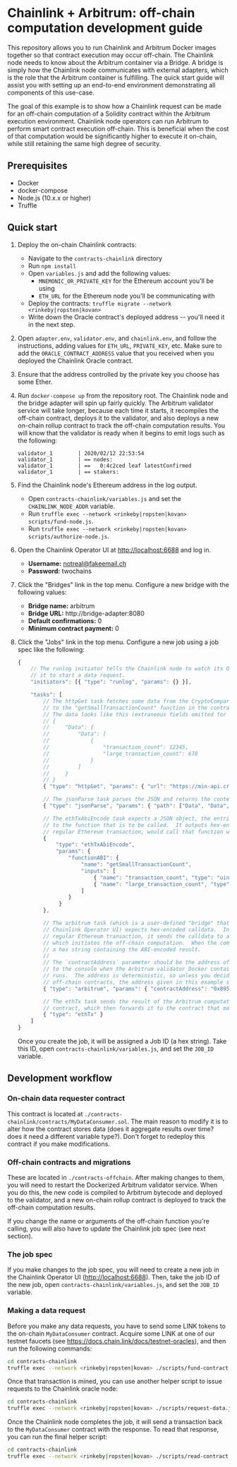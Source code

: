 # Chainlink + Arbitrum: off-chain computation development guide

This repository allows you to run Chainlink and Arbitrum Docker images together so that contract execution may occur off-chain. The Chainlink node needs to know about the Arbitrum container via a Bridge. A bridge is simply how the Chainlink node communicates with external adapters, which is the role that the Arbitrum container is fulfilling. The quick start guide will assist you with setting up an end-to-end environment demonstrating all components of this use-case.

The goal of this example is to show how a Chainlink request can be made for an off-chain computation of a Solidity contract within the Arbitrum execution environment. Chainlink node operators can run Arbitrum to perform smart contract execution off-chain. This is beneficial when the cost of that computation would be significantly higher to execute it on-chain, while still retaining the same high degree of security.

## Prerequisites

- Docker
- docker-compose
- Node.js (10.x.x or higher)
- Truffle

## Quick start

1. Deploy the on-chain Chainlink contracts:
    - Navigate to the `contracts-chainlink` directory
    - Run `npm install`
    - Open `variables.js` and add the following values:
        - `MNEMONIC_OR_PRIVATE_KEY` for the Ethereum account you'll be using
        - `ETH_URL` for the Ethereum node you'll be communicating with
    - Deploy the contracts: `truffle migrate --network <rinkeby|ropsten|kovan>`
    - Write down the Oracle contract's deployed address -- you'll need it in the next step.

2. Open `adapter.env`, `validator.env`, and `chainlink.env`, and follow the instructions, adding
values for `ETH_URL`, `PRIVATE_KEY`, etc.  Make sure to add the `ORACLE_CONTRACT_ADDRESS` value
that you received when you deployed the Chainlink Oracle contract.

3. Ensure that the address controlled by the private key you choose has some Ether.

4. Run `docker-compose up` from the repository root.  The Chainlink node and the bridge adapter will
spin up fairly quickly.  The Arbitrum validator service will take longer, because each time it starts,
it recompiles the off-chain contract, deploys it to the validator, and also deploys a new on-chain
rollup contract to track the off-chain computation results.  You will know that the validator is
ready when it begins to emit logs such as the following:

    ```
    validator_1        | 2020/02/12 22:53:54
    validator_1        | == nodes:
    validator_1        | ==   0:4c2ced leaf latestConfirmed
    validator_1        | == stakers:
    ```

5. Find the Chainlink node's Ethereum address in the log output.
    - Open `contracts-chainlink/variables.js` and set the `CHAINLINK_NODE_ADDR` variable.
    - Run `truffle exec --network <rinkeby|ropsten|kovan> scripts/fund-node.js`.
    - Run `truffle exec --network <rinkeby|ropsten|kovan> scripts/authorize-node.js`.

6. Open the Chainlink Operator UI at <http://localhost:6688> and log in.
    - **Username:** notreal@fakeemail.ch
    - **Password:** twochains

4. Click the "Bridges" link in the top menu.  Configure a new bridge with the following values:
    - **Bridge name:** arbitrum
    - **Bridge URL:** http://bridge-adapter:8080
    - **Default confirmations:** 0
    - **Minimum contract payment:** 0

5. Click the "Jobs" link in the top menu.  Configure a new job using a job spec like the following: 

    ```javascript
    {
        // The runlog initiator tells the Chainlink node to watch its Oracle contract for a log event telling
        // it to start a data request.
        "initiators": [{ "type": "runlog", "params": {} }],

        "tasks": [
            // The httpGet task fetches some data from the CryptoCompare API that will be used as the arguments
            // to the "getSmallTransactionCount" function in the contract deployed to the Arbitrum validator.
            // The data looks like this (extraneous fields omitted for clarity):
            // {
            //     "Data": {
            //         "Data": [
            //             {
            //                 "transaction_count": 12345,
            //                 "large_transaction_count": 678
            //             }
            //         ]
            //     }
            // }
            { "type": "httpGet", "params": { "url": "https://min-api.cryptocompare.com/data/blockchain/histo/day?fsym=BTC&api_key=<CryptoCompare API key>" } },

            // The jsonParse task parses the JSON and returns the contents of the given keypath.
            { "type": "jsonParse", "params": { "path": ["Data", "Data", "0"] } },

            // The ethTxAbiEncode task expects a JSON object, the entries of which are interpreted as arguments
            // to the function that is to be called.  It outputs hex-encoded calldata which, if submitted as a
            // regular Ethereum transaction, would call that function with those arguments.
            {
                "type": "ethTxAbiEncode",
                "params": {
                    "functionABI": {
                        "name": "getSmallTransactionCount",
                        "inputs": [
                            { "name": "transaction_count", "type": "uint256" },
                            { "name": "large_transaction_count", "type": "uint256" }
                        ]
                    }
                 }
            },

            // The arbitrum task (which is a user-defined "bridge" that needs to be manually configured in the
            // Chainlink Operator UI) expects hex-encoded calldata.  Instead of submitting that calldata as a
            // regular Ethereum transaction, it sends the calldata to an Arbitrum validator node over RPC,
            // which initiates the off-chain computation.  When the computation is complete, this task returns
            // a hex string containing the ABI-encoded result.
            //
            // The `contractAddress` parameter should be the address of the off-chain contract.  It is emitted
            // to the console when the Arbitrum validator Docker container is started and the Truffle migration
            // runs.  The address is deterministic, so unless you decide to deploy multiple interacting
            // off-chain contracts, the address given in this example should always suffice.
            { "type": "arbitrum", "params": { "contractAddress": "0x895521964D724c8362A36608AAf09A3D7d0A0445" } },

            // The ethTx task sends the result of the Arbitrum computation back to the Chainlink node's Oracle
            // contract, which then forwards it to the contract that made the original request.
            { "type": "ethTx" }
        ]
    }
    ```

    Once you create the job, it will be assigned a Job ID (a hex string).  Take this ID, open `contracts-chainlink/variables.js`,
    and set the `JOB_ID` variable.

## Development workflow

### On-chain data requester contract

This contract is located at `./contracts-chainlink/contracts/MyDataConsumer.sol`.  The
main reason to modify it is to alter how the contract stores data (does it aggregate results over
time?  does it need a different variable type?).  Don't forget to redeploy this contract if you make modifications.

### Off-chain contracts and migrations

These are located in `./contracts-offchain`.  After making changes to them,
you will need to restart the Dockerized Arbitrum validator service.  When you do this, the new code is compiled to
Arbitrum bytecode and deployed to the validator, and a new on-chain rollup contract is deployed to track the
off-chain computation results.

If you change the name or arguments of the off-chain function you're calling, you will also have to update the Chainlink
job spec (see next section).

### The job spec

If you make changes to the job spec, you will need to create a new job in the Chainlink Operator UI (<http://localhost:6688>).
Then, take the job ID of the new job, open `contracts-chainlink/variables.js`, and set the `JOB_ID` variable.

### Making a data request

Before you make any data requests, you have to send some LINK tokens to the on-chain `MyDataConsumer` contract.
Acquire some LINK at one of our testnet faucets (see <https://docs.chain.link/docs/testnet-oracles>), and then
run the following commands:

```sh
cd contracts-chainlink
truffle exec --network <rinkeby|ropsten|kovan> ./scripts/fund-contract.js
```

Once that transaction is mined, you can use another helper script to issue requests to the Chainlink oracle node:

```sh
cd contracts-chainlink
truffle exec --network <rinkeby|ropsten|kovan> ./scripts/request-data.js
```

Once the Chainlink node completes the job, it will send a transaction back to the `MyDataConsumer` contract with
the response.  To read that response, you can run the final helper script:

```sh
cd contracts-chainlink
truffle exec --network <rinkeby|ropsten|kovan> ./scripts/read-contract.js
```
